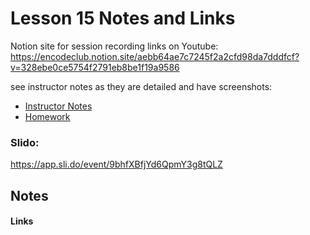 # Lesson 15 Notes and Links

Notion site for session recording links on Youtube:
https://encodeclub.notion.site/aebb64ae7c7245f2a2cfd98da7dddfcf?v=328ebe0ce5754f2791eb8be1f19a9586


see instructor notes as they are detailed and have screenshots:
 - [Instructor Notes](../instructor_slide_notes_and_homework/Lesson15.pdf)
 - [Homework](../instructor_slide_notes_and_homework/Homework15.pdf)


### Slido:
https://app.sli.do/event/9bhfXBfjYd6QpmY3g8tQLZ


## Notes




#### Links



